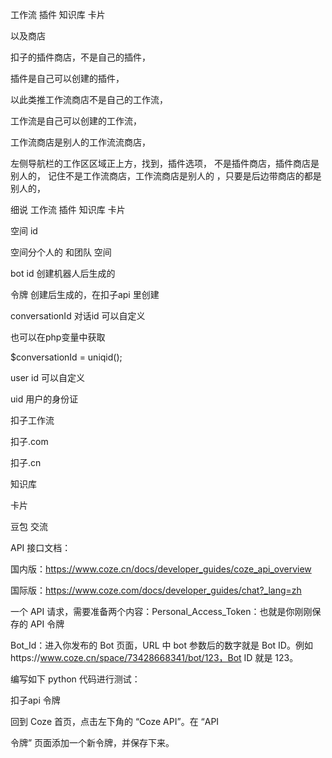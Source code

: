 工作流    插件    知识库    卡片

以及商店

扣子的插件商店，不是自己的插件，

插件是自己可以创建的插件，

以此类推工作流商店不是自己的工作流，

工作流是自己可以创建的工作流，

工作流商店是别人的工作流流商店，


左侧导航栏的工作区区域正上方，找到，插件选项，
不是插件商店，插件商店是别人的，
记住不是工作流商店，工作流商店是别人的
，只要是后边带商店的都是别人的，



细说    工作流    插件    知识库    卡片


空间   id    


空间分个人的  和团队   空间


bot    id      创建机器人后生成的


令牌   创建后生成的，在扣子api  里创建


conversationId   对话id 可以自定义

也可以在php变量中获取

$conversationId = uniqid();



user   id     可以自定义



uid      用户的身份证





扣子工作流

扣子.com

扣子.cn


知识库



卡片


豆包   交流

API 接口文档：

国内版：https://www.coze.cn/docs/developer_guides/coze_api_overview


国际版：https://www.coze.com/docs/developer_guides/chat?_lang=zh


一个 API 请求，需要准备两个内容：Personal_Access_Token：也就是你刚刚保存的 API 令牌



Bot_Id：进入你发布的 Bot 页面，URL 中 bot 参数后的数字就是 Bot ID。例如https://www.coze.cn/space/73428668341/bot/123，Bot ID 就是 123。




编写如下 python 代码进行测试：






扣子api   令牌


回到 Coze 首页，点击左下角的 “Coze API”。在 “API 


令牌” 页面添加一个新令牌，并保存下来。
